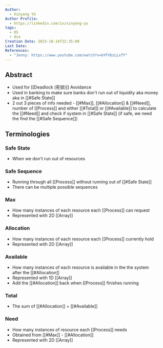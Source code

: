 ```yaml
---
Author:
  - Xinyang YU
Author Profile:
  - https://linkedin.com/in/xinyang-yu
tags:
  - OS
  - dsa
Creation Date: 2023-10-14T22:35:00
Last Date: 
References:
  - "Jenny: https://www.youtube.com/watch?v=bYFVbzLLxfY"
---
```

## Abstract
- Used for [[Deadlock (死锁)]] Avoidance
- Used in banking to make sure banks don't run out of liquidity aka money aka in [[#Safe State]]
- 2 out 3 pieces of info needed - [[#Max]], [[#Allocation]] & [[#Need]], number of [[Process]] and either [[#Total]] or [[#Available]] to calculate the [[#Need]] and check if system in [[#Safe State]] (if safe, we need the find the [[#Safe Sequence]]) 



## Terminologies 
### Safe State
- When we don't run out of resources 
### Safe Sequence
- Running through all [[Process]] without running out of [[#Safe State]]
- There can be multiple possible sequences
### Max
- How many instances of each resource each [[Process]] can request
- Represented with 2D [[Array]]
### Allocation 
- How many instances of each resource each [[Process]] currently hold
- Represented with 2D [[Array]]
### Available 
- How many instances of each resource is available in the the system after the [[#Allocation]]
- Represented with 1D [[Array]]
- Add the [[#Allocation]] back when [[Process]] finishes running
### Total
- The sum of [[#Allocation]] + [[#Available]]
### Need
- How many instances of resource each [[Process]] needs
- Obtained from [[#Max]] - [[#Allocation]]
- Represented with 2D [[Array]]